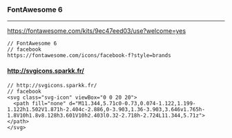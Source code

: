 ### FontAwesome 6
---
https://fontawesome.com/kits/9ec47eed03/use?welcome=yes





```
// FontAwesome 6
// facebook
https://fontawesome.com/icons/facebook-f?style=brands
```

#### http://svgicons.sparkk.fr/
```
// http://svgicons.sparkk.fr/
// facebook
<svg class="svg-icon" viewBox="0 0 20 20">
  <path fill="none" d="M11.344,5.71c0-0.73,0.074-1.122,1.199-1.122h1.502V1.871h-2.404c-2.886,0-3.903,1.36-3.903,3.646v1.765h-1.8V10h1.8v8.128h3.601V10h2.403l0.32-2.718h-2.724L11.344,5.71z"></path>
</svg>

```

```
```

```
```


